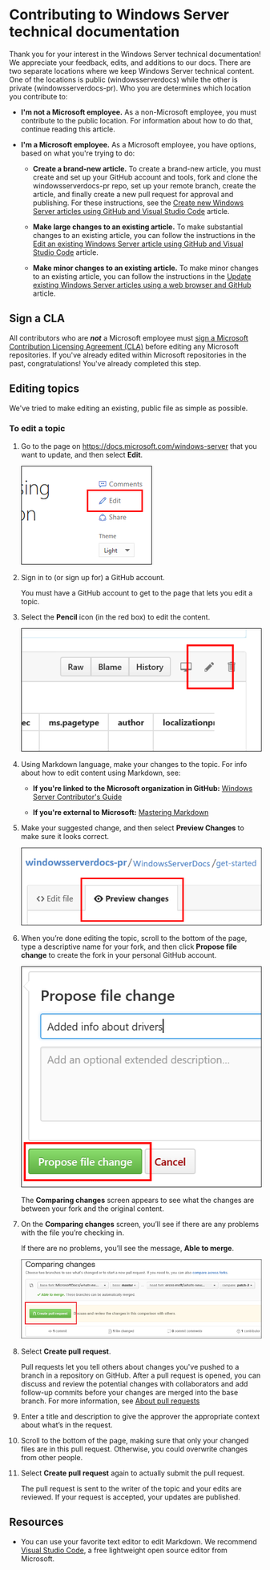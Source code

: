 # Contributing to Windows Server technical documentation

Thank you for your interest in the Windows Server technical documentation! We appreciate your feedback, edits, and additions to our docs. There are two separate locations where we keep Windows Server technical content. One of the locations is public (windowsserverdocs) while the other is private (windowsserverdocs-pr). Who you are determines which location you contribute to:

- **I'm not a Microsoft employee.** As a non-Microsoft employee, you must contribute to the public location. For information about how to do that, continue reading this article.

- **I'm a Microsoft employee.** As a Microsoft employee, you have options, based on what you're trying to do:

    - **Create a brand-new article.** To create a brand-new article, you must create and set up your GitHub account and tools, fork and clone the windowsserverdocs-pr repo, set up your remote branch, create the article, and finally create a new pull request for approval and publishing. For these instructions, see the [Create new Windows Server articles using GitHub and Visual Studio Code](https://github.com/MicrosoftDocs/windowsserverdocs/blob/master/Contributor-guide/create-new-using-github.md) article.

    - **Make large changes to an existing article.** To make substantial changes to an existing article, you can follow the instructions in the [Edit an existing Windows Server article using GitHub and Visual Studio Code](https://github.com/MicrosoftDocs/windowsserverdocs/blob/master/Contributor-guide/edit-existing-using-github.md) article.

    - **Make minor changes to an existing article.** To make minor changes to an existing article, you can follow the instructions in the [Update existing Windows Server articles using a web browser and GitHub](https://github.com/MicrosoftDocs/windowsserverdocs/blob/master/Contributor-guide/github-browser-updates.md) article.

## Sign a CLA

All contributors who are ***not*** a Microsoft employee must [sign a Microsoft Contribution Licensing Agreement (CLA)](https://cla.microsoft.com/) before editing any Microsoft repositories. 
If you've already edited within Microsoft repositories in the past, congratulations!
You've already completed this step.

## Editing topics

We've tried to make editing an existing, public file as simple as possible.

### To edit a topic

1. Go to the page on https://docs.microsoft.com/windows-server that you want to update, and then select **Edit**.

    ![GitHub Web, showing the Edit link](media/contribute-link.png)

2. Sign in to (or sign up for) a GitHub account.

    You must have a GitHub account to get to the page that lets you edit a topic.

3. Select the **Pencil** icon (in the red box) to edit the content.

    ![GitHub Web, showing the Pencil icon in the red box](media/pencil-icon.png)

4. Using Markdown language, make your changes to the topic. For info about how to edit content using Markdown, see:

    - **If you're linked to the Microsoft organization in GitHub:** [Windows Server Contributor's Guide](https://github.com/MicrosoftDocs/windowsserverdocs-pr/tree/master/Contributor-guide)

    - **If you're external to Microsoft:** [Mastering Markdown](https://guides.github.com/features/mastering-markdown/)

5. Make your suggested change, and then select **Preview Changes** to make sure it looks correct.

    ![GitHub Web, showing the Preview Changes tab](media/preview-changes.png)

6. When you’re done editing the topic, scroll to the bottom of the page, type a descriptive name for your fork, and then click **Propose file change** to create the fork in your personal GitHub account.

    ![GitHub Web, showing the Propose file change button](media/propose-file-change.png)

    The **Comparing changes** screen appears to see what the changes are between your fork and the original content.

7. On the **Comparing changes** screen, you’ll see if there are any problems with the file you’re checking in.

    If there are no problems, you’ll see the message, **Able to merge**.

    ![GitHub Web, showing the Comparing changes screen](media/compare-changes.png)

8. Select **Create pull request**.

    Pull requests let you tell others about changes you've pushed to a branch in a repository on GitHub. After a pull request is opened, you can discuss and review the potential changes with collaborators and add follow-up commits before your changes are merged into the base branch. For more information, see [About pull requests](https://help.github.com/articles/about-pull-requests)

9. Enter a title and description to give the approver the appropriate context about what’s in the request.

10. Scroll to the bottom of the page, making sure that only your changed files are in this pull request. Otherwise, you could overwrite changes from other people.

11. Select **Create pull request** again to actually submit the pull request.

    The pull request is sent to the writer of the topic and your edits are reviewed. If your request is accepted, your updates are published.

## Resources

- You can use your favorite text editor to edit Markdown. We recommend [Visual Studio Code](https://code.visualstudio.com/), a free lightweight open source editor from Microsoft.